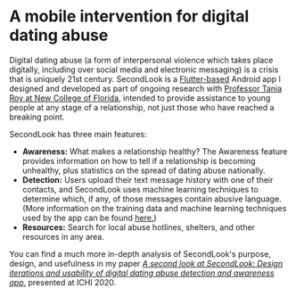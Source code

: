 # A mobile intervention for digital dating abuse

Digital dating abuse (a form of interpersonal violence which takes place digitally, including over social media and electronic messaging) is a crisis that is uniquely 21st century. SecondLook is a [Flutter-based](https://flutter.dev/) Android app I designed and developed as part of ongoing research with [Professor Tania Roy at New College of Florida](https://www.ncf.edu/directory/listing/tania-roy/), intended to provide assistance to young people at any stage of a relationship, not just those who have reached a breaking point.

SecondLook has three main features:

* **Awareness:** What makes a relationship healthy? The Awareness feature provides information on how to tell if a relationship is becoming unhealthy, plus statistics on the spread of dating abuse nationally.
* **Detection:** Users upload their text message history with one of their contacts, and SecondLook uses machine learning techniques to determine which, if any, of those messages contain abusive language. (More information on the training data and machine learning techniques used by the app can be found [here.](https://tigerprints.clemson.edu/all_dissertations/2190))
* **Resources:** Search for local abuse hotlines, shelters, and other resources in any area.

You can find a much more in-depth analysis of SecondLook's purpose, design, and usefulness in my paper [*A second look at SecondLook: Design iterations and usability of digital dating abuse detection and awareness app*,](https://doi.org/10.1109/ICHI48887.2020.9374325) presented at ICHI 2020.
